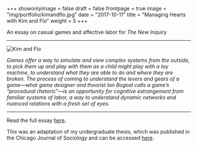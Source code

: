 +++
showonlyimage = false
draft = false
frontpage = true
image = "img/portfolio/kimandflo.jpg"
date = "2017-10-11"
title = "Managing Hearts with Kim and Flo"
weight = 5
+++

An essay on casual games and affective labor for <i>The New Inquiry</i>

<!--more-->

***

![Kim and Flo](/img/portfolio/kimandflo.jpg)

*Games offer a way to simulate and view complex systems from the outside, to pick them up and play with them as a child might play with a toy machine, to understand what they are able to do and where they are broken. The process of coming to understand the levers and gears of a game—what game designer and theorist Ian Bogost calls a game’s “procedural rhetoric”—is an opportunity for cognitive estrangement from familiar systems of labor, a way to understand dynamic networks and nuanced relations with a fresh set of eyes.*

***

Read the full essay [here](https://thenewinquiry.com/managing-hearts-with-kim-and-flo/). 

This was an adaptation of my undergraduate thesis, which was published in the Chicago Journal of Sociology and can be accessed [here](/img/portfolio/kimandflo2.pdf).